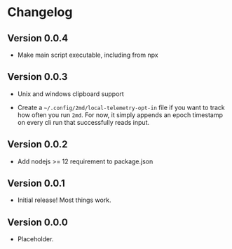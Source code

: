 # Changelog

## Version 0.0.4

  - Make main script executable, including from npx

## Version 0.0.3

  - Unix and windows clipboard support

  - Create a `~/.config/2md/local-telemetry-opt-in` file if you want to
    track how often you run `2md`. For now, it simply appends an epoch
    timestamp on every cli run that successfully reads input.

## Version 0.0.2

  - Add nodejs >= 12 requirement to package.json

## Version 0.0.1

  - Initial release! Most things work.

## Version 0.0.0

  - Placeholder.
